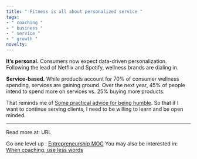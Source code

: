 ```yaml
---
title: " Fitness is all about personalized service "
tags:
- " coaching "
- " business "
- " service "
- " growth "
novelty:
---
```


**It’s personal.** Consumers now expect data-driven personalization. Following the lead of Netflix and Spotify, wellness brands are dialing in.

**Service-based.** While products account for 70% of consumer wellness spending, services are gaining ground. Over the next year, 45% of people intend to spend more on services vs. 25% buying more products.

That reminds me of [Some practical advice for being humble](Notes/Some%20practical%20advice%20for%20being%20humble.md). So that if I want to continue serving clients, I need to be willing to learn and be open minded.

----

Read more at: URL

Go one level up : [Entrepreneurship MOC](Maps/Entrepreneurship%20MOC.md)
You may also be interested in: [When coaching, use less words](Notes/When%20coaching,%20use%20less%20words.md)